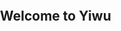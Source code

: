 ## Welcome to Yiwu


<!DOCTYPE html>
<meta name="viewport" content="initial-scale=1.0, user-scalable=no" />  
<style type="text/css">  
    html{height:100%}    
    body{height:100%;margin:0px;padding:0px}    
    #container{height:100%}    
</style> 
<script type="text/javascript" src="https://api.map.baidu.com/api?v=2.0&ak=LXpXl6bnXk8EPypPqxwu1CL1s2j0jLU9"></script>
<div id="container"></div> 
var map = new BMap.Map("container"); 
var point = new BMap.Point(116.404, 39.915); 
map.centerAndZoom(point, 15);  
var map = new BMap.Map("container");    
var point = new BMap.Point(116.404, 39.915);    
map.centerAndZoom(point, 15);    
window.setTimeout(function(){  
    map.panTo(new BMap.Point(116.409, 39.918));    
}, 2000);
